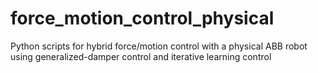 # force_motion_control_physical
Python scripts for hybrid force/motion control with a physical ABB robot using generalized-damper control and iterative learning control
